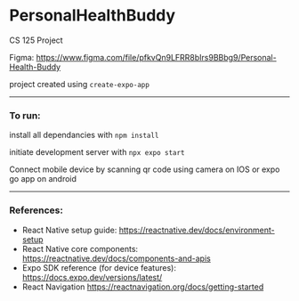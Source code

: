 # PersonalHealthBuddy
CS 125 Project

Figma: https://www.figma.com/file/pfkvQn9LFRR8bIrs9BBbg9/Personal-Health-Buddy

project created using `create-expo-app`

---
### To run:

install all dependancies with `npm install`

initiate development server with `npx expo start`

Connect mobile device by scanning qr code using camera on IOS or expo go app on android

---
### References:

- React Native setup guide: https://reactnative.dev/docs/environment-setup
- React Native core components: https://reactnative.dev/docs/components-and-apis
- Expo SDK reference (for device features): https://docs.expo.dev/versions/latest/
- React Navigation https://reactnavigation.org/docs/getting-started
